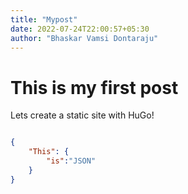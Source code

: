 ```yaml
---
title: "Mypost"
date: 2022-07-24T22:00:57+05:30
author: "Bhaskar Vamsi Dontaraju"
---
```






# This is my first post

Lets create a static site with HuGo!

``` JSON

{
    "This": {
        "is":"JSON"
    }
}

```

